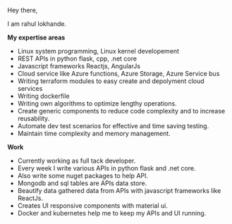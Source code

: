 Hey there,

I am rahul lokhande. 

**My expertise areas**
- Linux system programming, Linux kernel developement
- REST APIs in python flask, cpp, .net core
- Javascript frameworks Reactjs, AngularJs
- Cloud service like Azure functions, Azure Storage, Azure Service bus
- Writing terraform modules to easy create and depolyment cloud services 
- Writing dockerfile
- Writing own algorithms to optimize lengthy operations.
- Create generic components to reduce code complexity and to increase reusability.
- Automate dev test scenarios for effective and time saving testing.
- Maintain time complexity and memory management.

**Work**
- Currently working as full tack developer.
- Every week I write various APIs in python flask and .net core.
- Also write some nuget packages to help API.
- Mongodb and sql tables are APIs data store.
- Beautify data gathered data from APIs with javascript frameworks like ReactJs.
- Creates UI responsive components with material ui.
- Docker and kubernetes help me to keep my APIs and UI running. 
